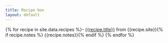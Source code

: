 ```yaml
---
title: Recipe box
layout: default
---
```


{% for recipe in site.data.recipes %}- [{{recipe.title}}]({{recipe.url}}) from {{recipe.site}}{% if recipe.notes %} {{recipe.notes}}{% endif %}
{% endfor %}
